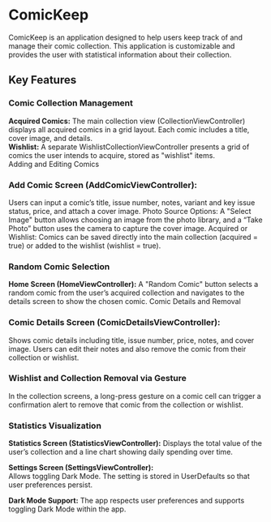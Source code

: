 # ComicKeep
ComicKeep is an application designed to help users keep track of and manage their comic collection. This application is customizable and provides the user with statistical information about their collection.

## Key Features
### Comic Collection Management  
**Acquired Comics:** The main collection view (CollectionViewController) displays all acquired comics in a grid layout. Each comic includes a title, cover image, and details.  
**Wishlist:** A separate WishlistCollectionViewController presents a grid of comics the user intends to acquire, stored as "wishlist" items.  
Adding and Editing Comics  
  
### Add Comic Screen (AddComicViewController):
Users can input a comic’s title, issue number, notes, variant and key issue status, price, and attach a cover image.
Photo Source Options: A "Select Image" button allows choosing an image from the photo library, and a “Take Photo” button uses the camera to capture the cover image.
Acquired or Wishlist: Comics can be saved directly into the main collection (acquired = true) or added to the wishlist (wishlist = true).  
  
### Random Comic Selection  
**Home Screen (HomeViewController):** A "Random Comic" button selects a random comic from the user’s acquired collection and navigates to the details screen to show the chosen comic.
Comic Details and Removal
  
### Comic Details Screen (ComicDetailsViewController):  
Shows comic details including title, issue number, price, notes, and cover image. Users can edit their notes and also remove the comic from their collection or wishlist.
  
### Wishlist and Collection Removal via Gesture  
In the collection screens, a long-press gesture on a comic cell can trigger a confirmation alert to remove that comic from the collection or wishlist.
  
### Statistics Visualization  
**Statistics Screen (StatisticsViewController):** Displays the total value of the user’s collection and a line chart showing daily spending over time.
  
**Settings Screen (SettingsViewController):**  
Allows toggling Dark Mode. The setting is stored in UserDefaults so that user preferences persist.  
  
**Dark Mode Support:** The app respects user preferences and supports toggling Dark Mode within the app.  
